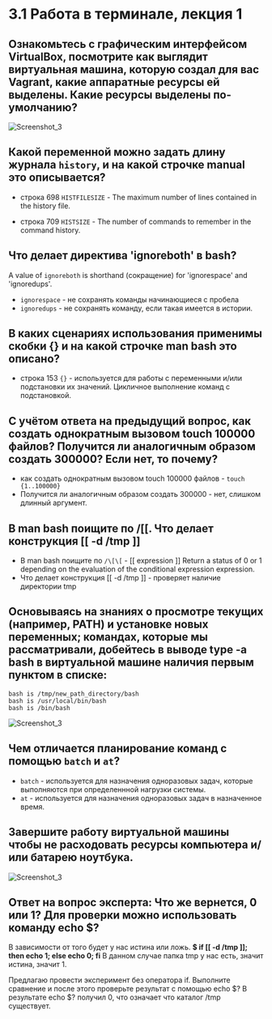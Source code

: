# 3.1 Работа в терминале, лекция 1


## Ознакомьтесь с графическим интерфейсом VirtualBox, посмотрите как выглядит виртуальная машина, которую создал для вас Vagrant, какие аппаратные ресурсы ей выделены. Какие ресурсы выделены по-умолчанию?
![Screenshot_3](https://i.ibb.co/pPZ8K3Y/image.png)

## Какой переменной можно задать длину журнала `history`, и на какой строчке manual это описывается?
* строка 698
`HISTFILESIZE` - The maximum number of lines contained in the history file.

* строка 709
`HISTSIZE` - The number of commands to remember in the command history.

## Что делает директива 'ignoreboth' в bash?
A value of `ignoreboth` is shorthand (сокращение) for 'ignorespace' and 'ignoredups'.
* `ignorespace` - не сохранять команды начинающиеся с пробела
* `ignoredups` - не сохранять команду, если такая имеется в истории.

## В каких сценариях использования применимы скобки {} и на какой строчке man bash это описано?
* строка 153
`{}` - используется для работы с переменными и/или подстановки их значений. Цикличное выполнение команд с подстановкой.

## С учётом ответа на предыдущий вопрос, как создать однократным вызовом touch 100000 файлов? Получится ли аналогичным образом создать 300000? Если нет, то почему?
* как создать однократным вызовом touch 100000 файлов - `touch {1..100000}` 
* Получится ли аналогичным образом создать 300000 - нет, слишком длинный аргумент. 

## В man bash поищите по /\[\[. Что делает конструкция [[ -d /tmp ]]
* В man bash поищите по `/\[\[` - [[ expression ]] Return  a  status of 0 or 1 depending on the evaluation of the conditional expression expression.
* Что делает конструкция [[ -d /tmp ]] - проверяет наличие директории tmp

## Основываясь на знаниях о просмотре текущих (например, PATH) и установке новых переменных; командах, которые мы рассматривали, добейтесь в выводе type -a bash в виртуальной машине наличия первым пунктом в списке:
  	bash is /tmp/new_path_directory/bash
	bash is /usr/local/bin/bash
	bash is /bin/bash
 
![Screenshot_3](https://i.ibb.co/0tVWq12/image.png)

## Чем отличается планирование команд с помощью `batch` и `at`?
* `batch` - используется для назначения одноразовых задач, которые выполняются при определеннной нагрузки системы.
* `at` - используется для назначения одноразовых задач в назначенное время.

## Завершите работу виртуальной машины чтобы не расходовать ресурсы компьютера и/или батарею ноутбука.

![Screenshot_3](https://i.ibb.co/NFGsF9C/image.png)



## Ответ на вопрос эксперта: Что же вернется, 0 или 1? Для проверки можно использовать команду echo $?
В зависимости от того будет у нас истина или ложь.
**$ if [[ -d /tmp ]]; then echo 1; else echo 0; fi**
В данном случае папка tmp у нас есть, значит истина, значит 1. 

Предлагаю провести эксперимент без оператора if. Выполните сравнение и после этого проверьте результат с помощью echo $?
В результате echo $? получил 0, что означает что каталог /tmp существует. 
